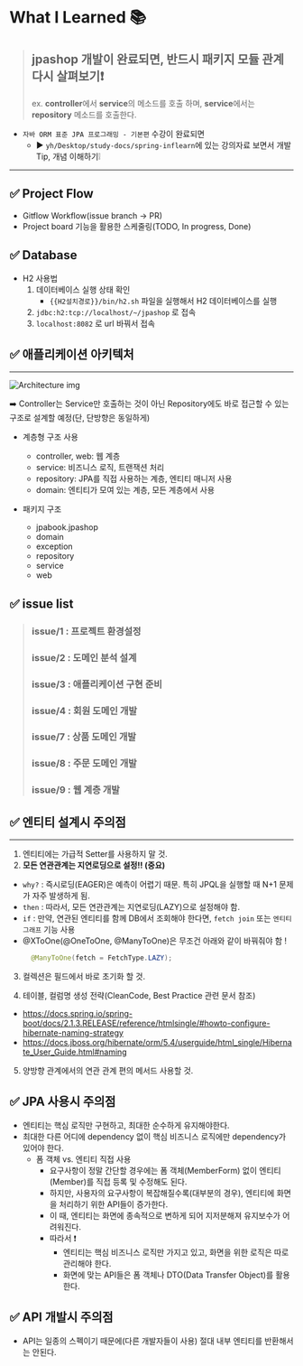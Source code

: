 # What I Learned 📚

> ## jpashop 개발이 완료되면, 반드시 패키지 모듈 관계 다시 살펴보기❗️ <br>
> ex. **controller**에서 **service**의 메소드를 호출 하며, **service**에서는 **repository** 메소드를 호출한다.

- `자바 ORM 표준 JPA 프로그래밍 - 기본편` 수강이 완료되면
    - ▶️ `yh/Desktop/study-docs/spring-inflearn`에 있는 강의자료 보면서 개발 Tip, 개념 이해하기❕

---

## ✅ Project Flow

- Gitflow Workflow(issue branch -> PR)
- Project board 기능을 활용한 스케줄링(TODO, In progress, Done)

## ✅ Database

- H2 사용법
    1. 데이터베이스 실행 상태 확인
        - `{{H2설치경로}}/bin/h2.sh` 파일을 실행해서 H2 데이터베이스를 실행
    2. `jdbc:h2:tcp://localhost/~/jpashop` 로 접속
    3. `localhost:8082` 로 url 바꿔서 접속

## ✅ 애플리케이션 아키텍처

---

![Architecture img](https://github.com/yxhwxn/jpashop/assets/87745916/c4a99738-4b10-4d29-bb11-f757fa569e31)

➡️ Controller는 Service만 호출하는 것이 아닌 Repository에도 바로 접근할 수 있는 구조로 설계할 예정(단, 단방향은 동일하게)

* 계층형 구조 사용
    * controller, web: 웹 계층
    * service: 비즈니스 로직, 트랜잭션 처리
    * repository: JPA를 직접 사용하는 계층, 엔티티 매니저 사용
    * domain: 엔티티가 모여 있는 계층, 모든 계층에서 사용

* 패키지 구조
    * jpabook.jpashop
    * domain
    * exception
    * repository
    * service
    * web

## ✅ issue list

> ### issue/1 : 프로젝트 환경설정
> ### issue/2 : 도메인 분석 설계
> ### issue/3 : 애플리케이션 구현 준비
> ### issue/4 : 회원 도메인 개발
> ### issue/7 : 상품 도메인 개발
> ### issue/8 : 주문 도메인 개발
> ### issue/9 : 웹 계층 개발

## ✅ 엔티티 설계시 주의점

---

1. 엔티티에는 가급적 Setter를 사용하지 말 것.<br>
2. **모든 연관관계는 지연로딩으로 설정!! (중요)**

- `why?` : 즉시로딩(EAGER)은 예측이 어렵기 때문. 특히 JPQL을 실행할 때 N+1 문제가 자주 발생하게 됨.
- `then` : 따라서, 모든 연관관계는 지연로딩(LAZY)으로 설정해야 함.
- `if` : 만약, 연관된 엔티티를 함께 DB에서 조회해야 한다면, `fetch join` 또는 `엔티티 그래프` 기능 사용
- @XToOne(@OneToOne, @ManyToOne)은 무조건 아래와 같이 바꿔줘야 함 !
  ```java
    @ManyToOne(fetch = FetchType.LAZY);
  ```

3. 컬렉션은 필드에서 바로 초기화 할 것.

4. 테이블, 컬럼명 생성 전략(CleanCode, Best Practice 관련 문서 참조)

- https://docs.spring.io/spring-boot/docs/2.1.3.RELEASE/reference/htmlsingle/#howto-configure-hibernate-naming-strategy
- https://docs.jboss.org/hibernate/orm/5.4/userguide/html_single/Hibernate_User_Guide.html#naming

5. 양방향 관계에서의 연관 관계 편의 메서드 사용할 것.

## ✅ JPA 사용시 주의점

- 엔티티는 핵심 로직만 구현하고, 최대한 순수하게 유지해야한다.
- 최대한 다른 어디에 dependency 없이 핵심 비즈니스 로직에만 dependency가 있어야 한다.
    - 폼 객체 vs. 엔티티 직접 사용
        - 요구사항이 정말 간단할 경우에는 폼 객체(MemberForm) 없이 엔티티(Member)를 직접 등록 및 수정해도 된다.
        - 하지만, 사용자의 요구사항이 복잡해질수록(대부분의 경우), 엔티티에 화면을 처리하기 위한 API들이 증가한다.
        - 이 때, 엔티티는 화면에 종속적으로 변하게 되어 지저분해져 유지보수가 어려워진다.
        - 따라서 ❗️
            - 엔티티는 핵심 비즈니스 로직만 가지고 있고, 화면을 위한 로직은 따로 관리해야 한다.
            - 화면에 맞는 API들은 폼 객체나 DTO(Data Transfer Object)를 활용한다.

## ✅ API 개발시 주의점

- API는 일종의 스펙이기 때문에(다른 개발자들이 사용) 절대 내부 엔티티를 반환해서는 안된다.


